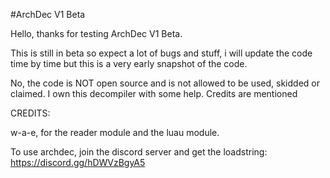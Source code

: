 #ArchDec V1 Beta

Hello, thanks for testing ArchDec V1 Beta.

This is still in beta so expect a lot of bugs and stuff, i will update the code time by time but this is a very early snapshot of the code.

No, the code is NOT open source and is not allowed to be used, skidded or claimed. I own this decompiler with some help. Credits are mentioned


CREDITS:

w-a-e, for the reader module and the luau module.

To use archdec, join the discord server and get the loadstring:
https://discord.gg/hDWVzBgyA5
